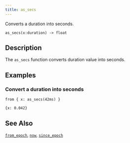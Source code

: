 ```yaml
---
title: as_secs
---
```


Converts a duration into seconds.

```tql
as_secs(x:duration) -> float
```

## Description

The `as_secs` function converts duration value into seconds.

## Examples

### Convert a duration into seconds

```tql
from { x: as_secs(42ms) }
```

```tql
{x: 0.042}
```

## See Also

[`from_epoch`](from_epoch), [`now`](now),
[`since_epoch`](since_epoch)
